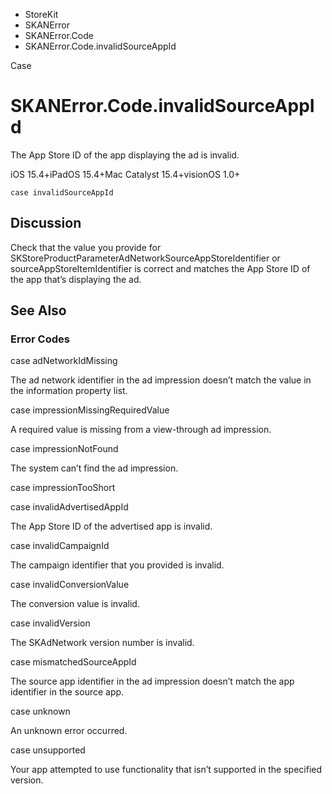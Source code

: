 

- StoreKit
- SKANError
- SKANError.Code
-  SKANError.Code.invalidSourceAppId 

Case

# SKANError.Code.invalidSourceAppId

The App Store ID of the app displaying the ad is invalid.

iOS 15.4+iPadOS 15.4+Mac Catalyst 15.4+visionOS 1.0+

``` source
case invalidSourceAppId
```

## Discussion

Check that the value you provide for SKStoreProductParameterAdNetworkSourceAppStoreIdentifier or sourceAppStoreItemIdentifier is correct and matches the App Store ID of the app that’s displaying the ad.

## See Also

### Error Codes

case adNetworkIdMissing

The ad network identifier in the ad impression doesn’t match the value in the information property list.

case impressionMissingRequiredValue

A required value is missing from a view-through ad impression.

case impressionNotFound

The system can’t find the ad impression.

case impressionTooShort

case invalidAdvertisedAppId

The App Store ID of the advertised app is invalid.

case invalidCampaignId

The campaign identifier that you provided is invalid.

case invalidConversionValue

The conversion value is invalid.

case invalidVersion

The SKAdNetwork version number is invalid.

case mismatchedSourceAppId

The source app identifier in the ad impression doesn’t match the app identifier in the source app.

case unknown

An unknown error occurred.

case unsupported

Your app attempted to use functionality that isn’t supported in the specified version.

